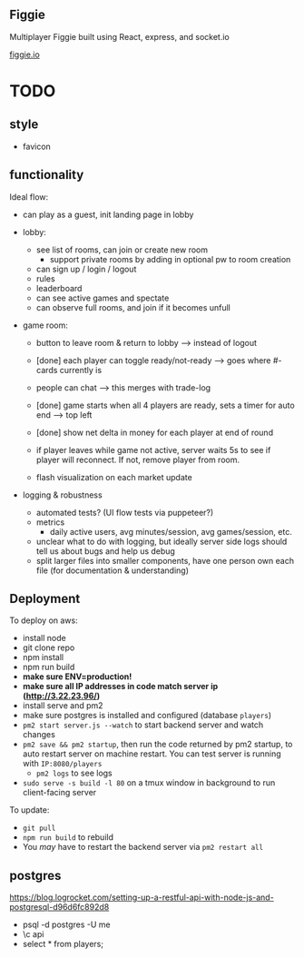 ## Figgie

Multiplayer Figgie built using React, express, and socket.io

[figgie.io](figgie.io)


# TODO

## style

- favicon

## functionality

Ideal flow:
- can play as a guest, init landing page in lobby
- lobby:
  - see list of rooms, can join or create new room
    - support private rooms by adding in optional pw to room creation
  - can sign up / login / logout
  - rules
  - leaderboard
  - can see active games and spectate
  - can observe full rooms, and join if it becomes unfull

- game room:
  - button to leave room & return to lobby --> instead of logout
  - [done] each player can toggle ready/not-ready --> goes where #-cards currently is
  - people can chat --> this merges with trade-log
  - [done] game starts when all 4 players are ready, sets a timer for auto end --> top left

  - [done] show net delta in money for each player at end of round
  - if player leaves while game not active, server waits 5s to see if player will reconnect. If not, remove player from room.

  - flash visualization on each market update


- logging & robustness
  - automated tests? (UI flow tests via puppeteer?)
  - metrics
    - daily active users, avg minutes/session, avg games/session, etc.
  - unclear what to do with logging, but ideally server side logs should tell us about bugs and help us debug
  - split larger files into smaller components, have one person own each file (for documentation & understanding)




## Deployment

To deploy on aws:

- install node
- git clone repo
- npm install
- npm run build
- **make sure ENV=production!**
- **make sure all IP addresses in code match server ip (http://3.22.23.96/)**
- install serve and pm2
- make sure postgres is installed and configured (database `players`)
- `pm2 start server.js --watch` to start backend server and watch changes
- `pm2 save && pm2 startup`, then run the code returned by pm2 startup, to auto restart server on machine restart. You can test server is running with `IP:8080/players`
  - `pm2 logs` to see logs
- `sudo serve -s build -l 80` on a tmux window in background to run client-facing server

To update:

- `git pull`
- `npm run build` to rebuild
- You _may_ have to restart the backend server via `pm2 restart all`

## postgres

https://blog.logrocket.com/setting-up-a-restful-api-with-node-js-and-postgresql-d96d6fc892d8

- psql -d postgres -U me
- \c api
- select \* from players;
